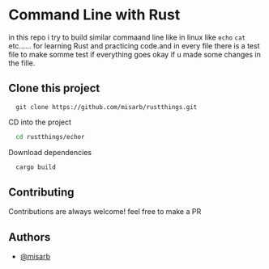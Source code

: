 # Command Line with Rust
in this repo i try to build similar commaand line like in linux like `echo` `cat` etc......
for learning Rust and practicing code.and in every file there is a test file to make somme test if everything goes okay if u made some changes in the fille.

## Clone this project

```
  git clone https://github.com/misarb/rustthings.git
```

CD into the project

```bash
  cd rustthings/echor
```

Download dependencies 

```bash
  cargo build
 ```
 ## Contributing

Contributions are always welcome!
feel free to make a PR
    
## Authors

- [@misarb](https://github.com/misarb)

